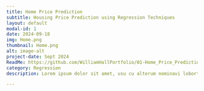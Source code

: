 ```yaml
---
title: Home Price Prediction 
subtitle: Housing Price Prediction using Regression Techniques
layout: default
modal-id: 1
date: 2024-09-18
img: Home.png
thumbnail: Home.png
alt: image-alt
project-date: Sept 2024
ReadMe: https://github.com/WilliamHallPortfolio/01-Home_Price_Prediction/blob/main/README_Home_Prediction.md
category: Regression
description: Lorem ipsum dolor sit amet, usu cu alterum nominavi lobortis. At duo novum diceret. Tantas apeirian vix et, usu sanctus postulant inciderint ut, populo diceret necessitatibus in vim. Cu eum dicam feugiat noluisse.

---
```

